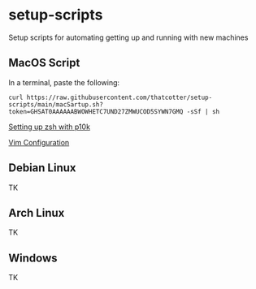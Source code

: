 # setup-scripts
Setup scripts for automating getting up and running with new machines


## MacOS Script
In a terminal, paste the following:
```
curl https://raw.githubusercontent.com/thatcotter/setup-scripts/main/macSartup.sh?token=GHSAT0AAAAAABWOWHETC7UND27ZMWUCOD5SYWN7GMQ -sSf | sh
```

[Setting up zsh with p10k](https://github.com/kasuskasus1/ohmyzsh_powerlevel10k)

[Vim Configuration](https://www.freecodecamp.org/news/vimrc-configuration-guide-customize-your-vim-editor/)

## Debian Linux
TK

## Arch Linux
TK

## Windows
TK
